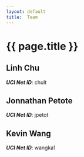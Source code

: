 ```yaml
---
layout: default
title:  Team
---
```


# {{ page.title }}

## Linh Chu
***UCI Net ID***: chult

## Jonnathan Petote
***UCI Net ID***: jpetot

## Kevin Wang
***UCI Net ID***: wangka1
